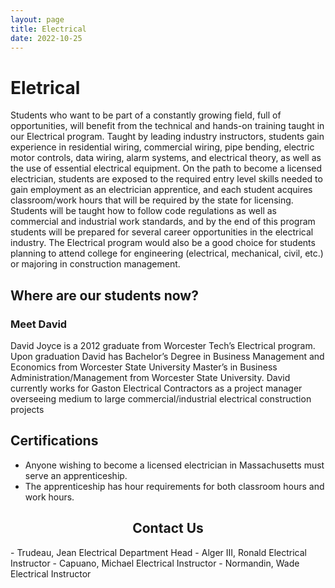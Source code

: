 ```yaml
---
layout: page
title: Electrical
date: 2022-10-25
---
```

# Eletrical

Students who want to be part of a constantly growing field, full of opportunities, will benefit from the technical and hands-on training taught in our Electrical program.  Taught by leading industry instructors, students gain experience in residential wiring, commercial wiring, pipe bending, electric motor controls, data wiring, alarm systems, and electrical theory, as well as the use of essential electrical equipment. On the path to become a licensed electrician, students are exposed to the required entry level skills needed to gain employment as an electrician apprentice, and each student acquires classroom/work hours that will be required by the state for licensing. Students will be taught how to follow code regulations as well as commercial and industrial work standards, and by the end of this program students will be prepared for several career opportunities in the electrical industry. The Electrical program would also be a good choice for students planning to attend college for engineering (electrical, mechanical, civil, etc.) or majoring in construction management.

## Where are our students now?
### Meet David
 David Joyce is a 2012 graduate from Worcester Tech’s  Electrical program. Upon graduation David has Bachelor’s Degree in Business Management and Economics from Worcester State University Master’s in Business Administration/Management from Worcester State University. David currently works for Gaston Electrical Contractors as a project manager overseeing medium to large commercial/industrial electrical construction projects
## Certifications
- Anyone wishing to become a licensed electrician in Massachusetts must serve an apprenticeship. 
- The apprenticeship has hour requirements for both classroom hours and work hours.

<h2 align="center">Contact Us</h2>
- Trudeau, Jean
Electrical Department Head
- Alger III, Ronald
Electrical Instructor
- Capuano, Michael
Electrical Instructor
- Normandin, Wade
Electrical Instructor